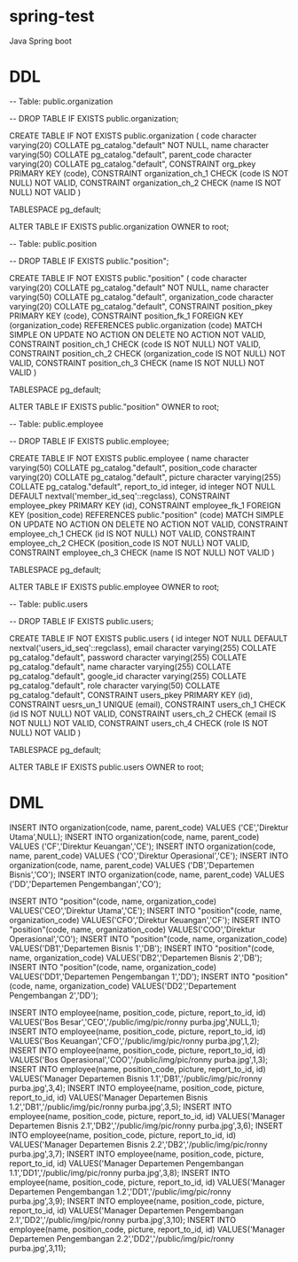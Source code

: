 # spring-test
 Java Spring boot

# DDL

-- Table: public.organization

-- DROP TABLE IF EXISTS public.organization;

CREATE TABLE IF NOT EXISTS public.organization
(
    code character varying(20) COLLATE pg_catalog."default" NOT NULL,
    name character varying(50) COLLATE pg_catalog."default",
    parent_code character varying(20) COLLATE pg_catalog."default",
    CONSTRAINT org_pkey PRIMARY KEY (code),
    CONSTRAINT organization_ch_1 CHECK (code IS NOT NULL) NOT VALID,
    CONSTRAINT organization_ch_2 CHECK (name IS NOT NULL) NOT VALID
)

TABLESPACE pg_default;

ALTER TABLE IF EXISTS public.organization
    OWNER to root;
	
-- Table: public.position

-- DROP TABLE IF EXISTS public."position";

CREATE TABLE IF NOT EXISTS public."position"
(
    code character varying(20) COLLATE pg_catalog."default" NOT NULL,
    name character varying(50) COLLATE pg_catalog."default",
    organization_code character varying(20) COLLATE pg_catalog."default",
    CONSTRAINT position_pkey PRIMARY KEY (code),
    CONSTRAINT position_fk_1 FOREIGN KEY (organization_code)
        REFERENCES public.organization (code) MATCH SIMPLE
        ON UPDATE NO ACTION
        ON DELETE NO ACTION
        NOT VALID,
    CONSTRAINT position_ch_1 CHECK (code IS NOT NULL) NOT VALID,
    CONSTRAINT position_ch_2 CHECK (organization_code IS NOT NULL) NOT VALID,
    CONSTRAINT position_ch_3 CHECK (name IS NOT NULL) NOT VALID
)

TABLESPACE pg_default;

ALTER TABLE IF EXISTS public."position"
    OWNER to root;
	

-- Table: public.employee

-- DROP TABLE IF EXISTS public.employee;

CREATE TABLE IF NOT EXISTS public.employee
(
    name character varying(50) COLLATE pg_catalog."default",
    position_code character varying(20) COLLATE pg_catalog."default",
    picture character varying(255) COLLATE pg_catalog."default",
    report_to_id integer,
    id integer NOT NULL DEFAULT nextval('member_id_seq'::regclass),
    CONSTRAINT employee_pkey PRIMARY KEY (id),
    CONSTRAINT employee_fk_1 FOREIGN KEY (position_code)
        REFERENCES public."position" (code) MATCH SIMPLE
        ON UPDATE NO ACTION
        ON DELETE NO ACTION
        NOT VALID,
    CONSTRAINT employee_ch_1 CHECK (id IS NOT NULL) NOT VALID,
    CONSTRAINT employee_ch_2 CHECK (position_code IS NOT NULL) NOT VALID,
    CONSTRAINT employee_ch_3 CHECK (name IS NOT NULL) NOT VALID
)

TABLESPACE pg_default;

ALTER TABLE IF EXISTS public.employee
    OWNER to root;
	
-- Table: public.users

-- DROP TABLE IF EXISTS public.users;

CREATE TABLE IF NOT EXISTS public.users
(
    id integer NOT NULL DEFAULT nextval('users_id_seq'::regclass),
    email character varying(255) COLLATE pg_catalog."default",
    password character varying(255) COLLATE pg_catalog."default",
    name character varying(255) COLLATE pg_catalog."default",
    google_id character varying(255) COLLATE pg_catalog."default",
    role character varying(50) COLLATE pg_catalog."default",
    CONSTRAINT users_pkey PRIMARY KEY (id),
    CONSTRAINT uesrs_un_1 UNIQUE (email),
    CONSTRAINT users_ch_1 CHECK (id IS NOT NULL) NOT VALID,
    CONSTRAINT users_ch_2 CHECK (email IS NOT NULL) NOT VALID,
    CONSTRAINT users_ch_4 CHECK (role IS NOT NULL) NOT VALID
)

TABLESPACE pg_default;

ALTER TABLE IF EXISTS public.users
    OWNER to root;

# DML

INSERT INTO organization(code, name, parent_code) VALUES ('CE','Direktur Utama',NULL);
INSERT INTO organization(code, name, parent_code) VALUES ('CF','Direktur Keuangan','CE');
INSERT INTO organization(code, name, parent_code) VALUES ('CO','Direktur Operasional','CE');
INSERT INTO organization(code, name, parent_code) VALUES ('DB','Departemen Bisnis','CO');
INSERT INTO organization(code, name, parent_code) VALUES ('DD','Departemen Pengembangan','CO');

INSERT INTO "position"(code, name, organization_code) VALUES('CEO','Direktur Utama','CE');
INSERT INTO "position"(code, name, organization_code) VALUES('CFO','Direktur Keuangan','CF');
INSERT INTO "position"(code, name, organization_code) VALUES('COO','Direktur Operasional','CO');
INSERT INTO "position"(code, name, organization_code) VALUES('DB1','Departemen Bisnis 1','DB');
INSERT INTO "position"(code, name, organization_code) VALUES('DB2','Departemen Bisnis 2','DB');
INSERT INTO "position"(code, name, organization_code) VALUES('DD1','Departemen Pengembangan 1','DD');
INSERT INTO "position"(code, name, organization_code) VALUES('DD2','Departement Pengembangan 2','DD');

INSERT INTO employee(name, position_code, picture, report_to_id, id) VALUES('Bos Besar','CEO','/public/img/pic/ronny purba.jpg',NULL,1);
INSERT INTO employee(name, position_code, picture, report_to_id, id) VALUES('Bos Keuangan','CFO','/public/img/pic/ronny purba.jpg',1,2);
INSERT INTO employee(name, position_code, picture, report_to_id, id) VALUES('Bos Operasional','COO','/public/img/pic/ronny purba.jpg',1,3);
INSERT INTO employee(name, position_code, picture, report_to_id, id) VALUES('Manager Departemen Bisnis 1.1','DB1','/public/img/pic/ronny purba.jpg',3,4);
INSERT INTO employee(name, position_code, picture, report_to_id, id) VALUES('Manager Departemen Bisnis 1.2','DB1','/public/img/pic/ronny purba.jpg',3,5);
INSERT INTO employee(name, position_code, picture, report_to_id, id) VALUES('Manager Departemen Bisnis 2.1','DB2','/public/img/pic/ronny purba.jpg',3,6);
INSERT INTO employee(name, position_code, picture, report_to_id, id) VALUES('Manager Departemen Bisnis 2.2','DB2','/public/img/pic/ronny purba.jpg',3,7);
INSERT INTO employee(name, position_code, picture, report_to_id, id) VALUES('Manager Departemen Pengembangan 1.1','DD1','/public/img/pic/ronny purba.jpg',3,8);
INSERT INTO employee(name, position_code, picture, report_to_id, id) VALUES('Manager Departemen Pengembangan 1.2','DD1','/public/img/pic/ronny purba.jpg',3,9);
INSERT INTO employee(name, position_code, picture, report_to_id, id) VALUES('Manager Departemen Pengembangan 2.1','DD2','/public/img/pic/ronny purba.jpg',3,10);
INSERT INTO employee(name, position_code, picture, report_to_id, id) VALUES('Manager Departemen Pengembangan 2.2','DD2','/public/img/pic/ronny purba.jpg',3,11);
